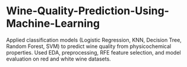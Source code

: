 # Wine-Quality-Prediction-Using-Machine-Learning
Applied classification models (Logistic Regression, KNN, Decision Tree, Random Forest, SVM) to predict wine quality from physicochemical properties. Used EDA, preprocessing, RFE feature selection, and model evaluation on red and white wine datasets.
